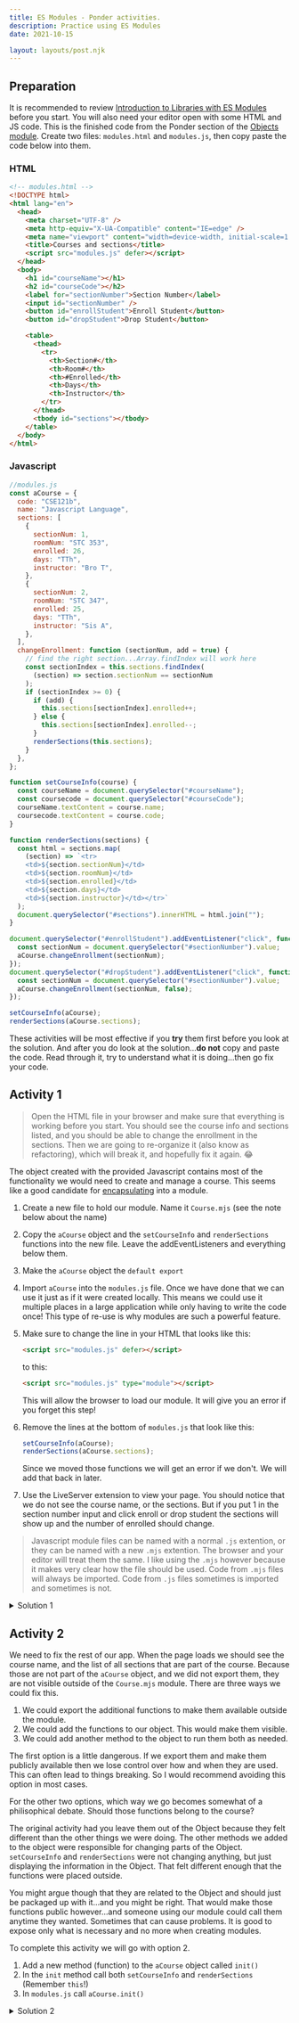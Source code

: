 ```yaml
---
title: ES Modules - Ponder activities.
description: Practice using ES Modules
date: 2021-10-15

layout: layouts/post.njk
---
```


## Preparation

It is recommended to review [Introduction to Libraries with ES Modules](../prepare1) before you start. You will also need your editor open with some HTML and JS code. This is the finished code from the Ponder section of the [Objects module](../../objects). Create two files: `modules.html` and `modules.js`, then copy paste the code below into them.

### HTML

```html
<!-- modules.html -->
<!DOCTYPE html>
<html lang="en">
  <head>
    <meta charset="UTF-8" />
    <meta http-equiv="X-UA-Compatible" content="IE=edge" />
    <meta name="viewport" content="width=device-width, initial-scale=1.0" />
    <title>Courses and sections</title>
    <script src="modules.js" defer></script>
  </head>
  <body>
    <h1 id="courseName"></h1>
    <h2 id="courseCode"></h2>
    <label for="sectionNumber">Section Number</label>
    <input id="sectionNumber" />
    <button id="enrollStudent">Enroll Student</button>
    <button id="dropStudent">Drop Student</button>

    <table>
      <thead>
        <tr>
          <th>Section#</th>
          <th>Room#</th>
          <th>#Enrolled</th>
          <th>Days</th>
          <th>Instructor</th>
        </tr>
      </thead>
      <tbody id="sections"></tbody>
    </table>
  </body>
</html>
```

### Javascript

```javascript
//modules.js
const aCourse = {
  code: "CSE121b",
  name: "Javascript Language",
  sections: [
    {
      sectionNum: 1,
      roomNum: "STC 353",
      enrolled: 26,
      days: "TTh",
      instructor: "Bro T",
    },
    {
      sectionNum: 2,
      roomNum: "STC 347",
      enrolled: 25,
      days: "TTh",
      instructor: "Sis A",
    },
  ],
  changeEnrollment: function (sectionNum, add = true) {
    // find the right section...Array.findIndex will work here
    const sectionIndex = this.sections.findIndex(
      (section) => section.sectionNum == sectionNum
    );
    if (sectionIndex >= 0) {
      if (add) {
        this.sections[sectionIndex].enrolled++;
      } else {
        this.sections[sectionIndex].enrolled--;
      }
      renderSections(this.sections);
    }
  },
};

function setCourseInfo(course) {
  const courseName = document.querySelector("#courseName");
  const coursecode = document.querySelector("#courseCode");
  courseName.textContent = course.name;
  coursecode.textContent = course.code;
}

function renderSections(sections) {
  const html = sections.map(
    (section) => `<tr>
    <td>${section.sectionNum}</td>
    <td>${section.roomNum}</td>
    <td>${section.enrolled}</td>
    <td>${section.days}</td>
    <td>${section.instructor}</td></tr>`
  );
  document.querySelector("#sections").innerHTML = html.join("");
}

document.querySelector("#enrollStudent").addEventListener("click", function () {
  const sectionNum = document.querySelector("#sectionNumber").value;
  aCourse.changeEnrollment(sectionNum);
});
document.querySelector("#dropStudent").addEventListener("click", function () {
  const sectionNum = document.querySelector("#sectionNumber").value;
  aCourse.changeEnrollment(sectionNum, false);
});

setCourseInfo(aCourse);
renderSections(aCourse.sections);
```

These activities will be most effective if you **try** them first before you look at the solution. And after you do look at the solution...**do not** copy and paste the code. Read through it, try to understand what it is doing...then go fix your code.

## Activity 1

>Open the HTML file in your browser and make sure that everything is working before you start. You should see the course info and sections listed, and you should be able to change the enrollment in the sections. Then we are going to re-organize it (also know as refactoring), which will break it, and hopefully fix it again. 😂

The object created with the provided Javascript contains most of the functionality we would need to create and manage a course. This seems like a good candidate for [encapsulating](https://developer.mozilla.org/en-US/docs/Glossary/Encapsulation) into a module.

1. Create a new file to hold our module. Name it `Course.mjs` (see the note below about the name)
2. Copy the `aCourse` object and the `setCourseInfo` and `renderSections` functions into the new file. Leave the addEventListeners and everything below them.
3. Make the `aCourse` object the `default export`
4. Import `aCourse` into the `modules.js` file. Once we have done that we can use it just as if it were created locally. This means we could use it multiple places in a large application while only having to write the code once! This type of re-use is why modules are such a powerful feature.
5. Make sure to change the line in your HTML that looks like this:

   ```html
   <script src="modules.js" defer></script>
   ```

   to this:

   ```html
   <script src="modules.js" type="module"></script>
   ```

   This will allow the browser to load our module. It will give you an error if you forget this step!

6. Remove the lines at the bottom of `modules.js` that look like this:
   ```javascript
   setCourseInfo(aCourse);
   renderSections(aCourse.sections);
   ```
   Since we moved those functions we will get an error if we don't. We will add that back in later.
7. Use the LiveServer extension to view your page. You should notice that we do not see the course name, or the sections. But if you put 1 in the section number input and click enroll or drop student the sections will show up and the number of enrolled should change.

>Javascript module files can be named with a normal `.js` extention, or they can be named with a new `.mjs` extention. The browser and your editor will treat them the same. I like using the `.mjs` however because it makes very clear how the file should be used. Code from `.mjs` files will always be imported. Code from `.js` files sometimes is imported and sometimes is not.

<details>
<summary>Solution 1</summary>

```javascript
// Course.mjs
const aCourse = {
  code: "CSE121b",
  name: "Javascript Language",
  sections: [
    {
      sectionNum: 1,
      roomNum: "STC 353",
      enrolled: 26,
      days: "TTh",
      instructor: "Bro T",
    },
    {
      sectionNum: 2,
      roomNum: "STC 347",
      enrolled: 25,
      days: "TTh",
      instructor: "Sis A",
    },
  ],

  changeEnrollment: function (sectionNum, add = true) {
    // find the right section...Array.findIndex will work here
    const sectionIndex = this.sections.findIndex(
      (section) => section.sectionNum == sectionNum
    );
    if (sectionIndex >= 0) {
      if (add) {
        this.sections[sectionIndex].enrolled++;
      } else {
        this.sections[sectionIndex].enrolled--;
      }
      renderSections(this.sections);
    }
  },
};

function setCourseInfo(course) {
  const courseName = document.querySelector("#courseName");
  const coursecode = document.querySelector("#courseCode");
  courseName.textContent = course.name;
  coursecode.textContent = course.code;
}

function renderSections(sections) {
  const html = sections.map(
    (section) => `<tr>
      <td>${section.sectionNum}</td>
      <td>${section.roomNum}</td>
      <td>${section.enrolled}</td>
      <td>${section.days}</td>
      <td>${section.instructor}</td></tr>`
  );
  document.querySelector("#sections").innerHTML = html.join("");
}
export default aCourse;
```

```javascript
// modules.js
import aCourse from "./Course.mjs";

document.querySelector("#enrollStudent").addEventListener("click", function () {
  const sectionNum = document.querySelector("#sectionNumber").value;
  aCourse.changeEnrollment(sectionNum);
});
document.querySelector("#dropStudent").addEventListener("click", function () {
  const sectionNum = document.querySelector("#sectionNumber").value;
  aCourse.changeEnrollment(sectionNum, false);
});
```

</details>

## Activity 2

We need to fix the rest of our app. When the page loads we should see the course name, and the list of all sections that are part of the course. Because those are not part of the `aCourse` object, and we did not export them, they are not visible outside of the `Course.mjs` module. There are three ways we could fix this.

1. We could export the additional functions to make them available outside the module.
2. We could add the functions to our object. This would make them visible.
3. We could add another method to the object to run them both as needed.

The first option is a little dangerous. If we export them and make them publicly available then we lose control over how and when they are used. This can often lead to things breaking. So I would recommend avoiding this option in most cases.

For the other two options, which way we go becomes somewhat of a philisophical debate. Should those functions belong to the course?

The original activity had you leave them out of the Object because they felt different than the other things we were doing. The other methods we added to the object were responsible for changing parts of the Object. `setCourseInfo` and `renderSections` were not changing anything, but just displaying the information in the Object. That felt different enough that the functions were placed outside.

You might argue though that they are related to the Object and should just be packaged up with it...and you might be right. That would make those functions public however...and someone using our module could call them anytime they wanted. Sometimes that can cause problems. It is good to expose only what is necessary and no more when creating modules.

To complete this activity we will go with option 2.

1. Add a new method (function) to the `aCourse` object called `init()`
2. In the `init` method call both `setCourseInfo` and `renderSections` (Remember `this`!)
3. In `modules.js` call `aCourse.init()`

<details>
<summary>Solution 2</summary>

```javascript
// Course.mjs
const aCourse = {
  code: "CSE121b",
  name: "Javascript Language",
  sections: [
    {
      sectionNum: 1,
      roomNum: "STC 353",
      enrolled: 26,
      days: "TTh",
      instructor: "Bro T",
    },
    {
      sectionNum: 2,
      roomNum: "STC 347",
      enrolled: 25,
      days: "TTh",
      instructor: "Sis A",
    },
  ],
  init: function() {
    setCourseInfo(this);
    renderSections(this.sections);
  },
  changeEnrollment: function (sectionNum, add = true) {
    // find the right section...Array.findIndex will work here
    const sectionIndex = this.sections.findIndex(
      (section) => section.sectionNum == sectionNum
    );
    if (sectionIndex >= 0) {
      if (add) {
        this.sections[sectionIndex].enrolled++;
      } else {
        this.sections[sectionIndex].enrolled--;
      }
      renderSections(this.sections);
    }
  },
};

function setCourseInfo(course) {
  const courseName = document.querySelector("#courseName");
  const coursecode = document.querySelector("#courseCode");
  courseName.textContent = course.name;
  coursecode.textContent = course.code;
}

function renderSections(sections) {
  const html = sections.map(
    (section) => `<tr>
      <td>${section.sectionNum}</td>
      <td>${section.roomNum}</td>
      <td>${section.enrolled}</td>
      <td>${section.days}</td>
      <td>${section.instructor}</td></tr>`
  );
  document.querySelector("#sections").innerHTML = html.join("");
}
export default aCourse;
```

```javascript
// modules.js
import aCourse from "./Course.mjs";

aCourse.init();
document.querySelector("#enrollStudent").addEventListener("click", function () {
  const sectionNum = document.querySelector("#sectionNumber").value;
  aCourse.changeEnrollment(sectionNum);
});
document.querySelector("#dropStudent").addEventListener("click", function () {
  const sectionNum = document.querySelector("#sectionNumber").value;
  aCourse.changeEnrollment(sectionNum, false);
});
```

</details>
